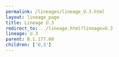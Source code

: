 ```yaml
---
permalink: /lineages/lineage_U.3.html
layout: lineage_page
title: Lineage U.3
redirect_to: ../lineage.html?lineage=U.3
lineage: U.3
parent: B.1.177.60
children: ['U.3']
---
```

